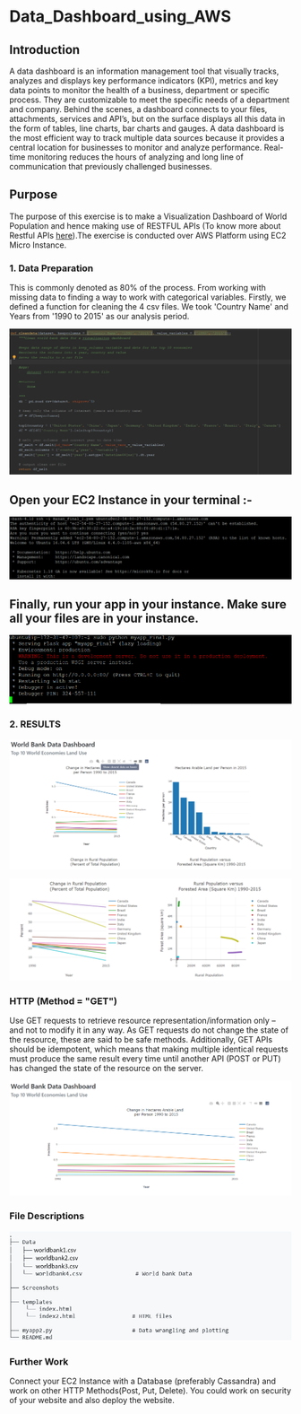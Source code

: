 # Data_Dashboard_using_AWS

## Introduction
A data dashboard is an information management tool that visually tracks, analyzes and displays key performance indicators (KPI), metrics and key data points to monitor the health of a business, department or specific process. They are customizable to meet the specific needs of a department and company. Behind the scenes, a dashboard connects to your files, attachments, services and API’s, but on the surface displays all this data in the form of tables, line charts, bar charts and gauges. A data dashboard is the most efficient way to track multiple data sources because it provides a central location for businesses to monitor and analyze performance. Real-time monitoring reduces the hours of analyzing and long line of communication that previously challenged businesses.

## Purpose
The purpose of this exercise is to make a Visualization Dashboard of World Population and hence making use of RESTFUL APIs (To know more about Restful APIs [here](https://pusher.com/tutorials/understanding-rest-api)).The exercise is conducted over AWS Platform using EC2 Micro Instance.

### 1. Data Preparation
This is commonly denoted as 80% of the process. From working with missing data to finding a way to work with categorical variables. Firstly, we defined a function for cleaning the 4 csv files. We took 'Country Name' and Years from '1990 to 2015' as our analysis period.

![](https://github.com/Hasan557/Data_Dashboard/blob/master/Screenshots/Clean_files.png)

## Open your EC2 Instance in your terminal :-

![](https://github.com/Hasan557/Data_Dashboard/blob/master/Screenshots/AWS_Instance.png)

## Finally, run your app in your instance. Make sure all your files are in your instance.

![](https://github.com/Hasan557/Data_Dashboard/blob/master/Screenshots/run_app.png)


### 2. RESULTS

![World_Population](https://github.com/Hasan557/Data_Dashboard/blob/master/Screenshots/Ouput1.png)

![](https://github.com/Hasan557/Data_Dashboard/blob/master/Screenshots/part2.png)

### HTTP (Method = "GET")

Use GET requests to retrieve resource representation/information only – and not to modify it in any way. As GET requests do not change the state of the resource, these are said to be safe methods. Additionally, GET APIs should be idempotent, which means that making multiple identical requests must produce the same result every time until another API (POST or PUT) has changed the state of the resource on the server.

![](https://github.com/Hasan557/Data_Dashboard/blob/master/Screenshots/part3.png)

### File Descriptions

![](https://github.com/Hasan557/Data_Dashboard/blob/master/Screenshots/File_Descip.png)



### Further Work
Connect your EC2 Instance with a Database (preferably Cassandra) and work on other HTTP Methods(Post, Put, Delete). You could work on security of your website and also deploy the website.
